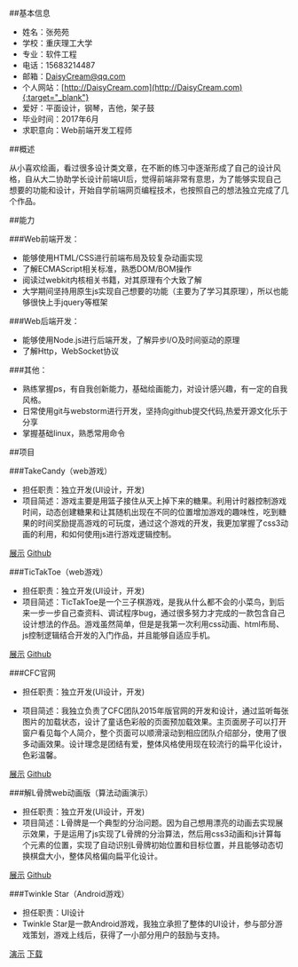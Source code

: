 ##基本信息

- 姓名：张苑苑
- 学校：重庆理工大学
- 专业：软件工程
- 电话：15683214487
- 邮箱：DaisyCream@qq.com
- 个人网站：[http://DaisyCream.com](http://DaisyCream.com){:target="_blank"}
- 爱好：平面设计，钢琴，吉他，架子鼓
- 毕业时间：2017年6月
- 求职意向：Web前端开发工程师


##概述

从小喜欢绘画，看过很多设计类文章，在不断的练习中逐渐形成了自己的设计风格，自从大二协助学长设计前端UI后，觉得前端非常有意思，为了能够实现自己想要的功能和设计，开始自学前端网页编程技术，也按照自己的想法独立完成了几个作品。
	
##能力

###Web前端开发：

- 能够使用HTML/CSS进行前端布局及较复杂动画实现
- 了解ECMAScript相关标准，熟悉DOM/BOM操作
- 阅读过webkit内核相关书籍，对其原理有个大致了解
- 大学期间坚持用原生js实现自己想要的功能（主要为了学习其原理），所以也能够很快上手jquery等框架

###Web后端开发：

- 能够使用Node.js进行后端开发，了解异步I/O及时间驱动的原理
- 了解Http，WebSocket协议

###其他：

- 熟练掌握ps，有自我创新能力，基础绘画能力，对设计感兴趣，有一定的自我风格。
- 日常使用git与webstorm进行开发，坚持向github提交代码,热爱开源文化乐于分享
- 掌握基础linux，熟悉常用命令

##项目

###TakeCandy（web游戏）

- 担任职责：独立开发(UI设计，开发)
- 项目简述：游戏主要是用篮子接住从天上掉下来的糖果。利用计时器控制游戏时间，动态创建糖果和让其随机出现在不同的位置增加游戏的趣味性，吃到糖果的时间奖励提高游戏的可玩度，通过这个游戏的开发，我更加掌握了css3动画的利用，和如何使用js进行游戏逻辑控制。

[展示](http://daisycream.com/TakeCandy)
[Github](https://github.com/DaisyCream/TakeCandy)


###TicTakToe（web游戏）

- 担任职责：独立开发(UI设计，开发)
- 项目简述：TicTakToe是一个三子棋游戏，是我从什么都不会的小菜鸟，到后来一步一步自己查资料、调试程序bug，通过很多努力才完成的一款包含自己设计想法的作品。游戏虽然简单，但是是我第一次利用css动画、html布局、js控制逻辑结合开发的入门作品，并且能够自适应手机。

[展示](http://daisycream.com/TicTakToe)
[Github](https://github.com/DaisyCream/TicTakToe)


###CFC官网

- 担任职责：独立开发(UI设计，开发)

- 项目简述：我独立负责了CFC团队2015年版官网的开发和设计，通过监听每张图片的加载状态，设计了童话色彩般的页面预加载效果。主页面房子可以打开窗户看见每个人简介，整个页面可以顺滑滚动到相应团队介绍部分，使用了很多动画效果。设计理念是团结有爱，整体风格使用现在较流行的扁平化设计，色彩温馨。

[展示](http://daisycream.com/CFCweb/cfc.html) [Github](https://github.com/DaisyCream/CFCweb)


###解L骨牌web动画版（算法动画演示）

- 担任职责：独立开发(UI设计，开发)
- 项目简述：L骨牌是一个典型的分治问题。因为自己想用漂亮的动画去实现展示效果，于是运用了js实现了L骨牌的分治算法，然后用css3动画和js计算每个元素的位置，实现了自动识别L骨牌初始位置和目标位置，并且能够动态切换棋盘大小，整体风格偏向扁平化设计。

[展示](http://daisycream.com/paintGame)
[Github](https://github.com/DaisyCream/paintGame)



###Twinkle Star（Android游戏）

- 担任职责：UI设计
- Twinkle Star是一款Android游戏，我独立承担了整体的UI设计，参与部分游戏策划，游戏上线后，获得了一小部分用户的鼓励与支持。

[演示](http://v.youku.com/v_show/id_XNzU1MjYyNzEy.html)
[下载](http://www.wandoujia.com/apps/com.breezedust.huaxinxin)

